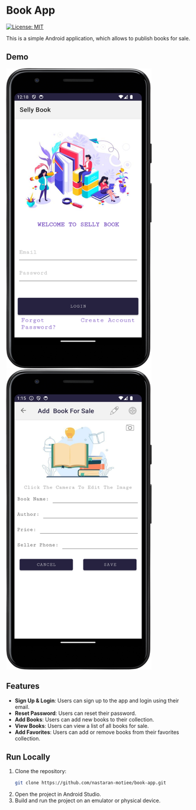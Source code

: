 # Book App
[![License: MIT](https://img.shields.io/badge/License-MIT-yellow.svg)](https://opensource.org/licenses/MIT)

This is a simple Android application, which allows to publish books for sale.

## Demo

<div align="left">
    <img src="https://github.com/nastaran-motiee/book-app/blob/master/demo/Screenshot_20240908_151850.png" height="808" width="393"
        alt="login screen" />
    <img src="https://github.com/nastaran-motiee/book-app/blob/master/demo/Screenshot_20240908_161528.png"  height="808" width="393"
        alt="add book screen" />
</div>

## Features

- **Sign Up & Login**: Users can sign up to the app and login using their email.
- **Reset Password**: Users can reset their password.
- **Add Books**: Users can add new books to their collection.
- **View Books**: Users can view a list of all books for sale.
- **Add Favorites**: Users can add or remove books from their favorites collection.

## Run Locally

1. Clone the repository:
   ```bash
   git clone https://github.com/nastaran-motiee/book-app.git
   ```
2. Open the project in Android Studio.
3. Build and run the project on an emulator or physical device.
